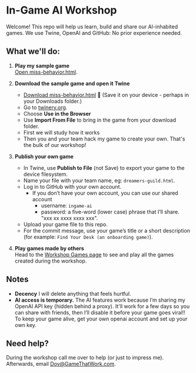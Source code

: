 # In-Game AI Workshop

Welcome! This repo will help us learn, build and share our AI-inhabited games.
We use Twine, OpenAI and GitHub: No prior experience needed.

## What we'll do:

1. **Play my sample game**  
   [Open miss-behavior.html](https://dovjacobson.github.io/ingame-ai/miss-behavior.html).

2. **Download the sample game and open it Twine**  
   - [Download miss-behavior.html](https://dovjacobson.github.io/ingame-ai/miss-behavior.html) <span title="Download">&#128190;</span> (Save it on your device - perhaps in your Downloads folder.)
   - Go to [twinery.org](https://twinery.org/).
   - Choose **Use in the Browser**
   - Use **Import From File** to bring in the game from your download folder.
   - First we will study how it works
   - Then you and your team hack my game to create your own. That's the bulk of our workshop! 

3. **Publish your own game**  
   - In Twine, use **Publish to File** (not Save) to export your game to the device filesystem.
   - Name your file with your team name, eg: `dreamers-guild.html`.
   - Log in to GitHub with your own account.
     -  If you don’t have your own account, you can use our shared account
        - username: `ingame-ai`
        - password: a five-word (lower case) phrase that I’ll share. "xxx xx xxxx xxxx xxx".
   - Upload your game file to this repo.
   - For the commit message, use your game’s title or a short description (for example: `Find Your Desk (an onboarding game)`).

4. **Play games made by others**  
   Head to the [Workshop Games page](https://dovjacobson.github.io/ingame-ai/) to see and play all the games created during the workshop.

## Notes

- **Decency** I will delete anything that feels hurtful.
- **AI access is temporary.** The AI features work because I’m sharing my OpenAI API key {hidden behind a proxy). It'll work for a few days so you can share with friends, then I’ll disable it before your game goes viral!!  To keep your game alive, get your own openai account and set up your own key.

## Need help?
During the workshop call me over to help (or just to impress me).
Afterwards, email [Dov@GameThatWork.com](mailto:Dov@GameThatWork.com).

